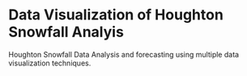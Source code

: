 # Data Visualization of Houghton Snowfall Analyis
Houghton Snowfall Data Analysis and forecasting using multiple data visualization techniques.
